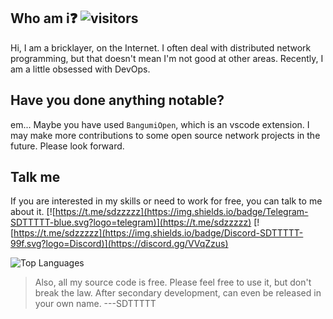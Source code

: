 
## Who am i❓ ![visitors](https://visitor-badge.laobi.icu/badge?page_id=sdttttt.sdttttt)

Hi, I am a bricklayer, on the Internet. I often deal with distributed network programming, but that doesn't mean I'm not good at other areas.
Recently, I am a little obsessed with DevOps. 

## Have you done anything notable? 

em... Maybe you have used `BangumiOpen`, which is an vscode extension.
I may make more contributions to some open source network projects in the future. 
Please look forward.

## Talk me 

If you are interested in my skills or need to work for free, you can talk to me about it.
[![https://t.me/sdzzzzz](https://img.shields.io/badge/Telegram-SDTTTTT-blue.svg?logo=telegram)](https://t.me/sdzzzzz) 
[![https://t.me/sdzzzzz](https://img.shields.io/badge/Discord-SDTTTTT-99f.svg?logo=Discord)](https://discord.gg/VVqZzus)

![Top Languages](https://github-readme-stats.vercel.app/api/top-langs/?username=sdttttt&layout=compact)

> Also, all my source code is free. Please feel free to use it, but don't break the law. After secondary development, can even be released in your own name.     ---SDTTTTT
